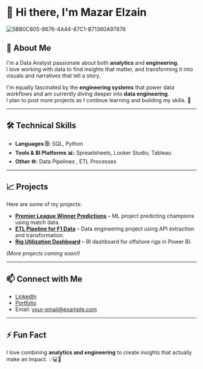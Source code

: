 # 👋 Hi there, I'm Mazar Elzain


![5BB0C805-8676-4A44-87C1-B71360A97876](https://github.com/user-attachments/assets/eafe9d65-6196-48e8-ac21-636a24395ac7)


## 💼 About Me
I'm a Data Analyst passionate about both **analytics** and **engineering**.  
I love working with data to find insights that matter, and transforming it into visuals and narratives that tell a story.  

I'm equally fascinated by the **engineering systems** that power data workflows and am currently diving deeper into **data engineering**.  
I plan to post more projects as I continue learning and building my skills. 🚀

---

## 🛠️ Technical Skills

- **Languages 🗄️:** SQL, Python 
- **Tools & BI Platforms 📊:** Spreadsheets, Looker Studio, Tableau 
- **Other ⚙️:** Data Pipelines , ETL Processes  

---
## 📈 Projects
Here are some of my projects:  

- **[Premier League Winner Predictions](https://github.com/MazarMoe/Data-Projects/blob/main/Premier%20League%20Winner%20Predictions%20.ipynb)** – ML project predicting champions using match data.  
- **[ETL Pipeline for F1 Data](https://github.com/MazarMoe/Data-Projects/blob/main/Premier%20League%20Winner%20Predictions%20.ipynb)** – Data engineering project using API extraction and transformation.  
- **[Rig Utilization Dashboard](https://github.com/MazarMoe/Data-Projects/blob/main/Premier%20League%20Winner%20Predictions%20.ipynb)** – BI dashboard for offshore rigs in Power BI.  

*(More projects coming soon!)*

---

## 📫 Connect with Me
- [LinkedIn](https://www.linkedin.com/in/your-linkedin/)  
- [Portfolio](https://www.datascienceportfol.io/Mazar_elzain)  
- Email: your-email@example.com  

---

## ⚡ Fun Fact
I love combining **analytics and engineering** to create insights that actually make an impact. 💡💻🚀
